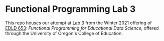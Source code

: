 # Functional Programming Lab 3
This repo houses our attempt at [Lab 3](https://fp-2021.netlify.app/lab-3/) from the Winter 2021 offering of [EDLD 653](https://fp-2021.netlify.app/): *Functional Programming for Educational Data Science*, offered through the University of Oregon's College of Education.
